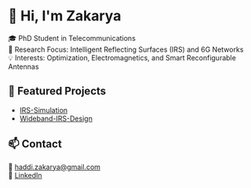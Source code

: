 # 👋 Hi, I'm Zakarya
🎓 PhD Student in Telecommunications  
🔬 Research Focus: Intelligent Reflecting Surfaces (IRS) and 6G Networks  
💡 Interests: Optimization, Electromagnetics, and Smart Reconfigurable Antennas  

## 📂 Featured Projects
- [IRS-Simulation](https://github.com/haddiakarya/IRS-Simulation)
- [Wideband-IRS-Design](https://github.com/haddizakarya/Wideband-IRS-Design)

## 📫 Contact
📧 haddi.zakarya@gmail.com  
🔗 [LinkedIn](https://linkedin.com/in/zakarya-haddi-174805162/)
